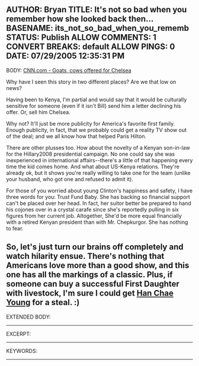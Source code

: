 AUTHOR: Bryan
TITLE: It's not so bad when you remember how she looked back then...
BASENAME: its_not_so_bad_when_you_rememb
STATUS: Publish
ALLOW COMMENTS: 1
CONVERT BREAKS: __default__
ALLOW PINGS: 0
DATE: 07/29/2005 12:35:31 PM
-----
BODY:
<a title="CNN.com - Goats, cows offered for Chelsea - Jul 27, 2005" href="http://www.cnn.com/2005/WORLD/africa/07/27/clinton.kenya.ap/index.html">CNN.com - Goats, cows offered for Chelsea</a>


Why have I seen this story in two different places? Are we that low on news?

Having been to Kenya, I'm partial and would say that it would be culturally sensitive for someone (even if it isn't Bill) send him a letter declining his offer. Or, sell him Chelsea.

Why not? It'll just be more publicity for America's favorite first family. Enough publicity, in fact, that we probably could get a reality TV show out of the deal; and we all know how that helped Paris Hilton.

There are other plusses too. How about the novelty of a Kenyan son-in-law for the Hillary2008 presidential campaign. No one could say she was inexperienced in international affairs--there's a little of that happening every time the kid comes home. And what about US-Kenya relations. They're already ok, but it shows you're really willing to take one for the team (unlike your husband, who got one and refused to admit it).

For those of you worried about young Clinton's happiness and safety, I have three words for you: Trust Fund Baby. She has backing so financial support can't be placed over her head. In fact, her suitor better be prepared to hand his cojones over in a crystal carafe since she's reportedly pulling in six figures from her current job. Altogether, She'd be more equal financially with a retired Kenyan president than with Mr. Chepkurgor. She has nothing to fear.

So, let's just turn our brains off completely and watch hilarity ensue. There's nothing that Americans love more than a good show, and this one has all the markings of a classic. Plus, if someone can buy a successful First Daughter with livestock, I'm sure I could get <a href="http://www.hancinema.net/korean_Han_Chae-young.php?news=1601#news">Han Chae Young</a> for a steal. :)
-----
EXTENDED BODY:

-----
EXCERPT:

-----
KEYWORDS:

-----



